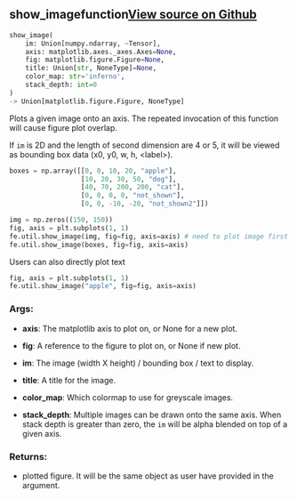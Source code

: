 ## show_image<span class="tag">function</span><a class="sourcelink" href=https://github.com/fastestimator/fastestimator/blob/r1.1/fastestimator/util/util.py/#L586-L717>View source on Github</a>
```python
show_image(
	im: Union[numpy.ndarray, ~Tensor],
	axis: matplotlib.axes._axes.Axes=None,
	fig: matplotlib.figure.Figure=None,
	title: Union[str, NoneType]=None,
	color_map: str='inferno',
	stack_depth: int=0
)
-> Union[matplotlib.figure.Figure, NoneType]
```
Plots a given image onto an axis. The repeated invocation of this function will cause figure plot overlap.

If `im` is 2D and the length of second dimension are 4 or 5, it will be viewed as bounding box data (x0, y0, w, h,
&lt;label&gt;).

```python
boxes = np.array([[0, 0, 10, 20, "apple"],
                  [10, 20, 30, 50, "dog"],
                  [40, 70, 200, 200, "cat"],
                  [0, 0, 0, 0, "not_shown"],
                  [0, 0, -10, -20, "not_shown2"]])

img = np.zeros((150, 150))
fig, axis = plt.subplots(1, 1)
fe.util.show_image(img, fig=fig, axis=axis) # need to plot image first
fe.util.show_image(boxes, fig=fig, axis=axis)
```

Users can also directly plot text

```python
fig, axis = plt.subplots(1, 1)
fe.util.show_image("apple", fig=fig, axis=axis)
```


<h3>Args:</h3>


* **axis**: The matplotlib axis to plot on, or None for a new plot.

* **fig**: A reference to the figure to plot on, or None if new plot.

* **im**: The image (width X height) / bounding box / text to display.

* **title**: A title for the image.

* **color_map**: Which colormap to use for greyscale images.

* **stack_depth**: Multiple images can be drawn onto the same axis. When stack depth is greater than zero, the `im` will be alpha blended on top of a given axis. 

<h3>Returns:</h3>

<ul class="return-block"><li>    plotted figure. It will be the same object as user have provided in the argument.</li></ul>

